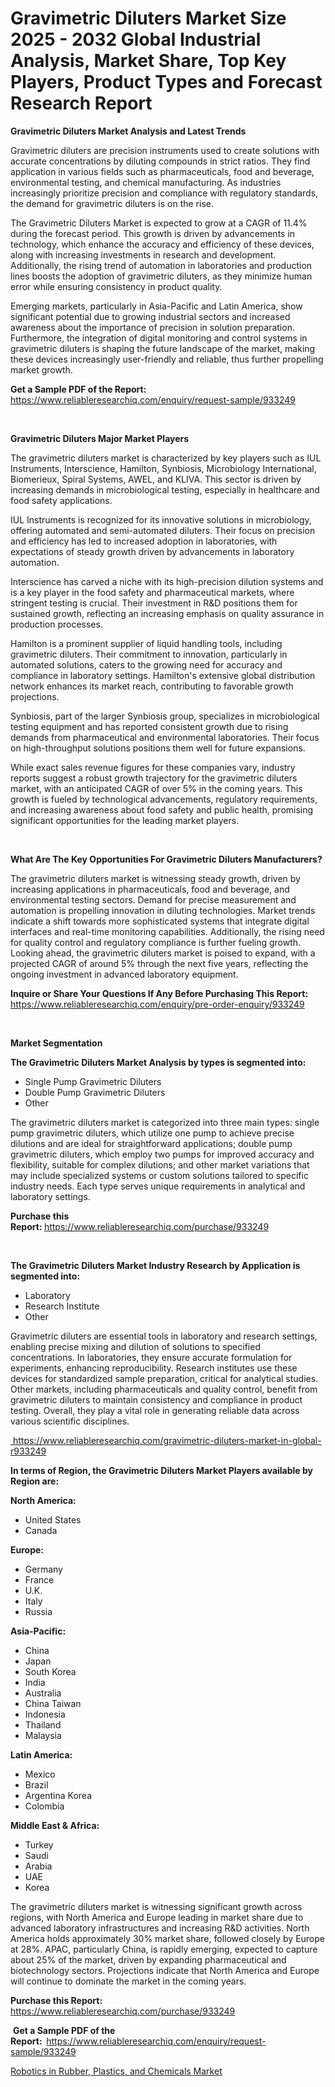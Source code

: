 <p><h1>Gravimetric Diluters Market Size 2025 - 2032 Global Industrial Analysis, Market Share, Top Key Players, Product Types and Forecast Research Report</h1></p><p><strong>Gravimetric Diluters Market Analysis and Latest Trends</strong></p>
<p><p>Gravimetric diluters are precision instruments used to create solutions with accurate concentrations by diluting compounds in strict ratios. They find application in various fields such as pharmaceuticals, food and beverage, environmental testing, and chemical manufacturing. As industries increasingly prioritize precision and compliance with regulatory standards, the demand for gravimetric diluters is on the rise.</p><p>The Gravimetric Diluters Market is expected to grow at a CAGR of 11.4% during the forecast period. This growth is driven by advancements in technology, which enhance the accuracy and efficiency of these devices, along with increasing investments in research and development. Additionally, the rising trend of automation in laboratories and production lines boosts the adoption of gravimetric diluters, as they minimize human error while ensuring consistency in product quality.</p><p>Emerging markets, particularly in Asia-Pacific and Latin America, show significant potential due to growing industrial sectors and increased awareness about the importance of precision in solution preparation. Furthermore, the integration of digital monitoring and control systems in gravimetric diluters is shaping the future landscape of the market, making these devices increasingly user-friendly and reliable, thus further propelling market growth.</p></p>
<p><strong>Get a Sample PDF of the Report:&nbsp;</strong> <a href="https://www.reliableresearchiq.com/enquiry/request-sample/933249?utm_campaign=3361&utm_medium=2&utm_source=Github&utm_content=ia&utm_term=21032025&utm_id=gravimetric-diluters">https://www.reliableresearchiq.com/enquiry/request-sample/933249</a></p>
<p>&nbsp;</p>
<p><strong>Gravimetric Diluters Major Market Players</strong></p>
<p><p>The gravimetric diluters market is characterized by key players such as IUL Instruments, Interscience, Hamilton, Synbiosis, Microbiology International, Biomerieux, Spiral Systems, AWEL, and KLIVA. This sector is driven by increasing demands in microbiological testing, especially in healthcare and food safety applications.</p><p>IUL Instruments is recognized for its innovative solutions in microbiology, offering automated and semi-automated diluters. Their focus on precision and efficiency has led to increased adoption in laboratories, with expectations of steady growth driven by advancements in laboratory automation.</p><p>Interscience has carved a niche with its high-precision dilution systems and is a key player in the food safety and pharmaceutical markets, where stringent testing is crucial. Their investment in R&D positions them for sustained growth, reflecting an increasing emphasis on quality assurance in production processes.</p><p>Hamilton is a prominent supplier of liquid handling tools, including gravimetric diluters. Their commitment to innovation, particularly in automated solutions, caters to the growing need for accuracy and compliance in laboratory settings. Hamilton's extensive global distribution network enhances its market reach, contributing to favorable growth projections.</p><p>Synbiosis, part of the larger Synbiosis group, specializes in microbiological testing equipment and has reported consistent growth due to rising demands from pharmaceutical and environmental laboratories. Their focus on high-throughput solutions positions them well for future expansions.</p><p>While exact sales revenue figures for these companies vary, industry reports suggest a robust growth trajectory for the gravimetric diluters market, with an anticipated CAGR of over 5% in the coming years. This growth is fueled by technological advancements, regulatory requirements, and increasing awareness about food safety and public health, promising significant opportunities for the leading market players.</p></p>
<p>&nbsp;</p>
<p><strong>What Are The Key Opportunities For Gravimetric Diluters Manufacturers?</strong></p>
<p><p>The gravimetric diluters market is witnessing steady growth, driven by increasing applications in pharmaceuticals, food and beverage, and environmental testing sectors. Demand for precise measurement and automation is propelling innovation in diluting technologies. Market trends indicate a shift towards more sophisticated systems that integrate digital interfaces and real-time monitoring capabilities. Additionally, the rising need for quality control and regulatory compliance is further fueling growth. Looking ahead, the gravimetric diluters market is poised to expand, with a projected CAGR of around 5% through the next five years, reflecting the ongoing investment in advanced laboratory equipment.</p></p>
<p><strong>Inquire or Share Your Questions If Any Before Purchasing This Report:</strong> <a href="https://www.reliableresearchiq.com/enquiry/pre-order-enquiry/933249?utm_campaign=3361&utm_medium=2&utm_source=Github&utm_content=ia&utm_term=21032025&utm_id=gravimetric-diluters">https://www.reliableresearchiq.com/enquiry/pre-order-enquiry/933249</a></p>
<p>&nbsp;</p>
<p><strong>Market Segmentation</strong></p>
<p><strong>The Gravimetric Diluters Market Analysis by types is segmented into:</strong></p>
<p><ul><li>Single Pump Gravimetric Diluters</li><li>Double Pump Gravimetric Diluters</li><li>Other</li></ul></p>
<p><p>The gravimetric diluters market is categorized into three main types: single pump gravimetric diluters, which utilize one pump to achieve precise dilutions and are ideal for straightforward applications; double pump gravimetric diluters, which employ two pumps for improved accuracy and flexibility, suitable for complex dilutions; and other market variations that may include specialized systems or custom solutions tailored to specific industry needs. Each type serves unique requirements in analytical and laboratory settings.</p></p>
<p><strong>Purchase this Report:&nbsp;</strong><a href="https://www.reliableresearchiq.com/purchase/933249?utm_campaign=3361&utm_medium=2&utm_source=Github&utm_content=ia&utm_term=21032025&utm_id=gravimetric-diluters">https://www.reliableresearchiq.com/purchase/933249</a></p>
<p>&nbsp;</p>
<p><strong>The Gravimetric Diluters Market Industry Research by Application is segmented into:</strong></p>
<p><ul><li>Laboratory</li><li>Research Institute</li><li>Other</li></ul></p>
<p><p>Gravimetric diluters are essential tools in laboratory and research settings, enabling precise mixing and dilution of solutions to specified concentrations. In laboratories, they ensure accurate formulation for experiments, enhancing reproducibility. Research institutes use these devices for standardized sample preparation, critical for analytical studies. Other markets, including pharmaceuticals and quality control, benefit from gravimetric diluters to maintain consistency and compliance in product testing. Overall, they play a vital role in generating reliable data across various scientific disciplines.</p></p>
<p><a href="https://www.reliableresearchiq.com/gravimetric-diluters-market-in-global-r933249?utm_campaign=3361&utm_medium=2&utm_source=Github&utm_content=ia&utm_term=21032025&utm_id=gravimetric-diluters">&nbsp;https://www.reliableresearchiq.com/gravimetric-diluters-market-in-global-r933249</a></p>
<p><strong>In terms of Region, the Gravimetric Diluters Market Players available by Region are:</strong></p>
<p>
    <p> <strong> North America: </strong>
        <ul>
            <li>United States</li>
            <li>Canada</li>
        </ul>
        </p> 
    <p> <strong> Europe: </strong>
        <ul>
            <li>Germany</li>
            <li>France</li>
            <li>U.K.</li>
            <li>Italy</li>
            <li>Russia</li>
        </ul>
        </p> 
    <p> <strong> Asia-Pacific: </strong>
        <ul>
            <li>China</li>
            <li>Japan</li>
            <li>South Korea</li>
            <li>India</li>
            <li>Australia</li>
            <li>China Taiwan</li>
            <li>Indonesia</li>
            <li>Thailand</li>
            <li>Malaysia</li>
        </ul>
        </p> 
    <p> <strong> Latin America: </strong>
        <ul>
            <li>Mexico</li>
            <li>Brazil</li>
            <li>Argentina Korea</li>
            <li>Colombia</li>
        </ul>
        </p> 
    <p> <strong> Middle East & Africa: </strong>
        <ul>
            <li>Turkey</li>
            <li>Saudi</li>
            <li>Arabia</li>
            <li>UAE</li>
            <li>Korea</li>
        </ul>
    </p>
    </p>
<p><p>The gravimetric diluters market is witnessing significant growth across regions, with North America and Europe leading in market share due to advanced laboratory infrastructures and increasing R&D activities. North America holds approximately 30% market share, followed closely by Europe at 28%. APAC, particularly China, is rapidly emerging, expected to capture about 25% of the market, driven by expanding pharmaceutical and biotechnology sectors. Projections indicate that North America and Europe will continue to dominate the market in the coming years.</p></p>
<p><strong>Purchase this Report: </strong><a href="https://www.reliableresearchiq.com/purchase/933249?utm_campaign=3361&utm_medium=2&utm_source=Github&utm_content=ia&utm_term=21032025&utm_id=gravimetric-diluters">https://www.reliableresearchiq.com/purchase/933249</a></p>
<p>&nbsp;<strong>Get a Sample PDF of the Report:&nbsp;&nbsp;</strong><a href="https://www.reliableresearchiq.com/enquiry/request-sample/933249?utm_campaign=3361&utm_medium=2&utm_source=Github&utm_content=ia&utm_term=21032025&utm_id=gravimetric-diluters">https://www.reliableresearchiq.com/enquiry/request-sample/933249</a></p>
<p><strong></strong></p>
<p><p><a href="https://github.com/janraimondo83/Market-Research-Report-List-1/blob/main/robotics-in-rubber-plastics-and-chemicals-market.md?utm_campaign=3361&utm_medium=2&utm_source=Github&utm_content=ia&utm_term=21032025&utm_id=gravimetric-diluters">Robotics in Rubber, Plastics, and Chemicals Market</a></p></p>